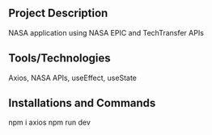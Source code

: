 ## Project Description
NASA application using NASA EPIC and TechTransfer APIs

## Tools/Technologies
Axios, NASA APIs, useEffect, useState

## Installations and Commands
npm i axios
npm run dev
